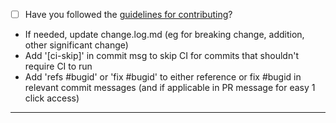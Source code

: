 - [ ] Have you followed the [guidelines for contributing](https://nim-lang.github.io/Nim/contributing.html)?

* If needed, update change.log.md (eg for breaking change, addition, other significant change)
* Add '[ci-skip]' in commit msg to skip CI for commits that shouldn't require CI to run
* Add 'refs #bugid' or 'fix #bugid' to either reference or fix #bugid in relevant commit messages (and if applicable in PR message for easy 1 click access)

-----
